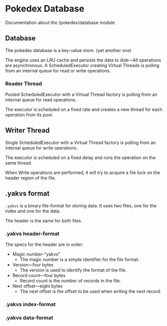 # Pokedex Database

Documentation about the /pokedex/database module

## Database

The pokedex database is a key-value store. (yet another one)

The engine uses an LRU cache and persists the data to disk—All operations are asynchronous.
A ScheduledExecutor creating Virtual Threads is polling from an internal queue for read or write operations.

### Reader Thread

Pooled ScheduledExecutor with a Virtual Thread factory is polling from an internal queue for read operations.

The executor is scheduled on a fixed rate and creates a new thread for each operation from its pool.

## Writer Thread

Single ScheduledExecutor with a Virtual Thread factory is polling from an internal queue for write operations.

The executor is scheduled on a fixed delay and runs the operation on the same thread.

When Write operations are performed, it will try to acquire a file lock on the header region of the file.

## .yakvs format

`.yakvs` is a binary file-format for storing data. It uses two files, one for the index and one for the data.

The header is the same for both files.

### .yakvs header-format

The specs for the header are in order:

* Magic number-"yakvs"
    * The magic number is a simple identifier for the file format.
* Version—four bytes
    * The version is used to identify the format of the file.
* Record count—four bytes
    * Record count is the number of records in the file.
* Next offset—eight bytes
    * The next offset is the offset to be used when writing the next record.

### .yakvs index-format

### .yakvs data-format